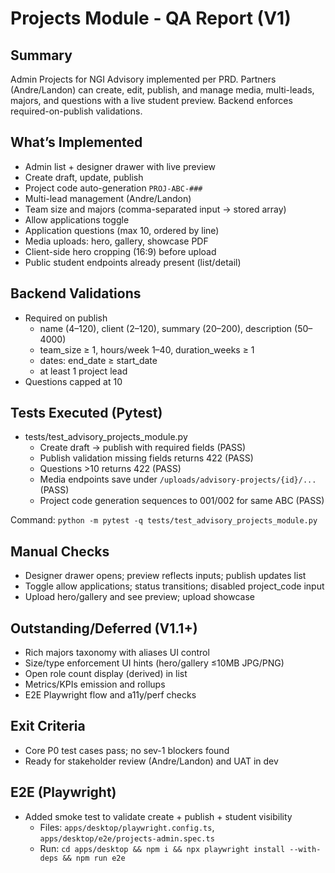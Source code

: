 # Projects Module - QA Report (V1)

## Summary
Admin Projects for NGI Advisory implemented per PRD. Partners (Andre/Landon) can create, edit, publish, and manage media, multi-leads, majors, and questions with a live student preview. Backend enforces required-on-publish validations.

## What’s Implemented
- Admin list + designer drawer with live preview
- Create draft, update, publish
- Project code auto-generation `PROJ-ABC-###`
- Multi-lead management (Andre/Landon)
- Team size and majors (comma-separated input → stored array)
- Allow applications toggle
- Application questions (max 10, ordered by line)
- Media uploads: hero, gallery, showcase PDF
- Client-side hero cropping (16:9) before upload
- Public student endpoints already present (list/detail)

## Backend Validations
- Required on publish
  - name (4–120), client (2–120), summary (20–200), description (50–4000)
  - team_size ≥ 1, hours/week 1–40, duration_weeks ≥ 1
  - dates: end_date ≥ start_date
  - at least 1 project lead
- Questions capped at 10

## Tests Executed (Pytest)
- tests/test_advisory_projects_module.py
  - Create draft → publish with required fields (PASS)
  - Publish validation missing fields returns 422 (PASS)
  - Questions >10 returns 422 (PASS)
  - Media endpoints save under `/uploads/advisory-projects/{id}/...` (PASS)
  - Project code generation sequences to 001/002 for same ABC (PASS)

Command: `python -m pytest -q tests/test_advisory_projects_module.py`

## Manual Checks
- Designer drawer opens; preview reflects inputs; publish updates list
- Toggle allow applications; status transitions; disabled project_code input
- Upload hero/gallery and see preview; upload showcase

## Outstanding/Deferred (V1.1+)
- Rich majors taxonomy with aliases UI control
 - Size/type enforcement UI hints (hero/gallery ≤10MB JPG/PNG)
- Open role count display (derived) in list
- Metrics/KPIs emission and rollups
- E2E Playwright flow and a11y/perf checks

## Exit Criteria
- Core P0 test cases pass; no sev-1 blockers found
- Ready for stakeholder review (Andre/Landon) and UAT in dev

## E2E (Playwright)
- Added smoke test to validate create + publish + student visibility
  - Files: `apps/desktop/playwright.config.ts`, `apps/desktop/e2e/projects-admin.spec.ts`
  - Run: `cd apps/desktop && npm i && npx playwright install --with-deps && npm run e2e`
